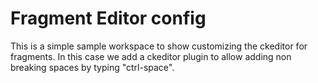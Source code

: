 # Fragment Editor config

This is a simple sample workspace to show customizing the ckeditor for fragments. In this case we add a ckeditor plugin to allow adding non breaking spaces by typing "ctrl-space".